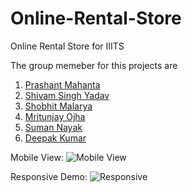 # Online-Rental-Store
Online Rental Store for IIITS

The group memeber for this projects are
1. [Prashant Mahanta](https://github.com/prashant-mahanta)
2. [Shivam Singh Yadav](https://github.com/shivamsy)
3. [Shobhit Malarya](https://github.com/shobhitmalarya)
4. [Mritunjay Ojha](https://github.com/mrityunjayojha10)
5. [Suman Nayak](https://github.com/sumannayak)
6. [Deepak Kumar](https://github.com/lawliet022)


Mobile View:
![Mobile View](https://user-images.githubusercontent.com/25399528/55031567-ddba3400-5034-11e9-80dd-ab1139e3193d.gif)





Responsive Demo:
![Responsive](https://user-images.githubusercontent.com/25399528/55031706-270a8380-5035-11e9-924d-8610b8b842d7.gif)
